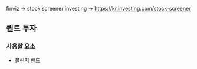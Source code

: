 finviz -> stock screener
investing -> https://kr.investing.com/stock-screener


## 퀀트 투자
### 사용할 요소
- 볼린저 밴드
